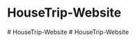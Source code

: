 # HouseTrip-Website
#   H o u s e T r i p - W e b s i t e  
 #   H o u s e T r i p - W e b s i t e  
 